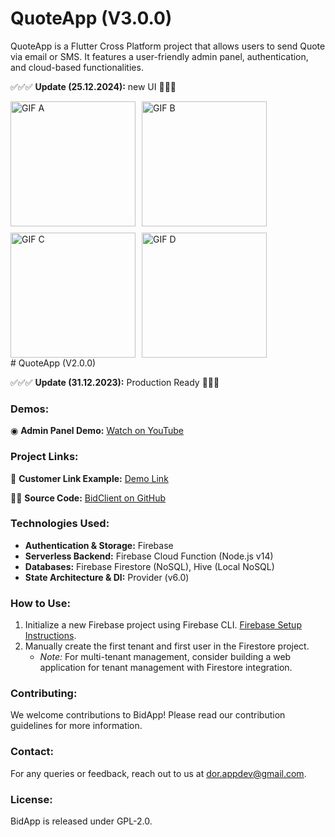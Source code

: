 # QuoteApp (V3.0.0)

QuoteApp is a Flutter Cross Platform project that allows users to send Quote via email or SMS. It features a user-friendly admin panel, authentication, and cloud-based functionalities.


✅✅✅ **Update (25.12.2024):** new UI 🚀🚀🚀

<div style="display: flex; flex-wrap: wrap; gap: 10px;">
    <img src="/demo/a.gif" alt="GIF A" width="200">
    <img src="/demo/b.gif" alt="GIF B" width="200">
    <img src="/demo/c.gif" alt="GIF C" width="200">
    <img src="/demo/d.gif" alt="GIF D" width="200">
</div>
# QuoteApp (V2.0.0)

✅✅✅ **Update (31.12.2023):** Production Ready 🚀🚀🚀

### Demos:
◉ **Admin Panel Demo:** [Watch on YouTube](https://www.youtube.com/watch?v=0zgNTF5M7XM)

### Project Links:
📱 **Customer Link Example:** [Demo Link](https://lproject-a1460.web.app/?tenant=XMqoQLgYxIi1u9Bfwh6U&bid=W4YF7XTn2ar9oqBROf2a&creator=lhDqqZZPHMUExcOa5YfQCEtg70p2)

🧑‍💻 **Source Code:** [BidClient on GitHub](https://github.com/DorDorel/bid-client)

### Technologies Used:
- **Authentication & Storage:** Firebase
- **Serverless Backend:** Firebase Cloud Function (Node.js v14)
- **Databases:** Firebase Firestore (NoSQL), Hive (Local NoSQL)
- **State Architecture & DI:** Provider (v6.0)

### How to Use:
1. Initialize a new Firebase project using Firebase CLI. [Firebase Setup Instructions](https://firebase.google.com/docs/flutter/setup?platform=ios).
2. Manually create the first tenant and first user in the Firestore project.
   - *Note:* For multi-tenant management, consider building a web application for tenant management with Firestore integration.

### Contributing:
We welcome contributions to BidApp! Please read our contribution guidelines for more information.

### Contact:
For any queries or feedback, reach out to us at dor.appdev@gmail.com.

### License:
BidApp is released under GPL-2.0.
